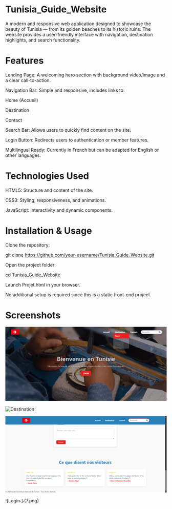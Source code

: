 # Tunisia_Guide_Website

A modern and responsive web application designed to showcase the beauty of Tunisia — from its golden beaches to its historic ruins.
The website provides a user-friendly interface with navigation, destination highlights, and search functionality.

# Features

Landing Page: A welcoming hero section with background video/image and a clear call-to-action.

Navigation Bar: Simple and responsive, includes links to:

Home (Accueil)

Destination

Contact

Search Bar: Allows users to quickly find content on the site.

Login Button: Redirects users to authentication or member features.

Multilingual Ready: Currently in French but can be adapted for English or other languages.

# Technologies Used

HTML5: Structure and content of the site.

CSS3: Styling, responsiveness, and animations.

JavaScript: Interactivity and dynamic components.

# Installation & Usage

Clone the repository:

git clone https://github.com/your-username/Tunisia_Guide_Website.git


Open the project folder:

cd Tunisia_Guide_Website


Launch Projet.html in your browser.

No additional setup is required since this is a static front-end project.

# Screenshots

![Landing Page:](1.png)

![Destination:](2.png|3.png|4.png|5.png)

![Contact:](6.png)

![Login:]:(7.png)
